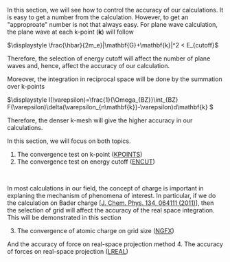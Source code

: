 In this section, we will see how to control the accuracy of our calculations. It is easy to get a number from the calculation. However, to get an "approproate" number is not that always easy. 
For plane wave calculation, the plane wave at each k-point ($\mathbf{k}$) will follow 

$\displaystyle \frac{\hbar}{2m_e}|\mathbf{G}+\mathbf{k}|^2 < E_{cutoff}$

Therefore, the selection of energy cutoff will affect the number of plane waves and, hence, affect the accuracy of our calculation. 

Moreover, the integration in reciprocal space will be done by the summation over k-points 

$\displaystyle I(\varepsilon)=\frac{1}{\Omega_{BZ}}\int_{BZ} F(\varepsilon)\delta(\varepsilon_{n\mathbf{k}}-\varepsilon)d\mathbf{k} $

Therefore, the denser k-mesh will give the higher accuracy in our calculations. 

In this section, we will focus on both topics. 

1. The convergence test on k-point ([KPOINTS](https://www.vasp.at/wiki/index.php/KPOINTS))
2. The convergence test on energy cutoff ([ENCUT](https://www.vasp.at/wiki/index.php/ENCUT))

<br>

In most calculations in our field, the concept of charge is important in explaning the mechanism 
of phenomena of interest. In particular, if we do the calculation on Bader charge 
[[J. Chem. Phys. 134, 064111 (2011)](https://doi.org/10.1063/1.3553716)], then the selection of grid will affect 
the accuracy of the real space integration. This will be demonstrated in this section 

3. The convergence of atomic charge on grid size ([NGFX](https://www.vasp.at/wiki/index.php/NGXF))

And the accuracy of force on real-space projection method 
4. The accuracy of forces on real-space projection ([LREAL](https://www.vasp.at/wiki/index.php/LREAL))


